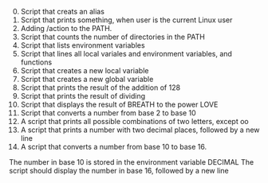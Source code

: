 0. Script that creats an alias
1. Script that prints something, when user is the current Linux user
2. Adding /action to the PATH.
3. Script that counts the number of directories in the PATH
4. Script that lists environment variables
5. Script that lines all local variales and environment variables, and functions
6. Script that creates a new local variable
7. Script that creates a new global variable
8. Script that prints the result of the addition of 128
9. Script that prints the result of dividing
10. Script that displays the result of BREATH to the power LOVE
11. Script that converts a number from base 2 to base 10
12. A script that prints all possible combinations of two letters, except oo
13. A script that prints a number with two decimal places, followed by a new line
14. A script that converts a number from base 10 to base 16.

The number in base 10 is stored in the environment variable DECIMAL
The script should display the number in base 16, followed by a new line
